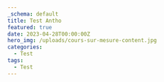 ```yaml
---
_schema: default
title: Test Antho
featured: true
date: 2023-04-28T00:00:00Z
hero_img: /uploads/cours-sur-mesure-content.jpg
categories:
  - Test
tags:
  - Test
---
```

